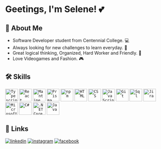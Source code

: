 # Geetings, I'm Selene! 💕

## 🌹 About Me
- Software Developer student from Centennial College. 💻 
- Always looking for new challenges to learn everyday. 🧩
- Great logical thinking, Organized, Hard Worker and Friendly. 💌
- Love Videogames and Fashion. 🎮

## 🛠 Skills
<div>
	<code><img width="40" src="https://github.com/user-attachments/assets/4b750b0d-2270-40e7-83d4-fa843205d0b3" alt="Typescript" title="Typescript"/></code>
	<code><img width="40" src="https://user-images.githubusercontent.com/25181517/183897015-94a058a6-b86e-4e42-a37f-bf92061753e5.png" alt="React" title="React"/></code>
	<code><img width="40" src="https://github.com/user-attachments/assets/3eb2d34a-b167-48ac-a4b2-6e46cc1fc258" alt="Mantine" title="Mantine"/></code>
	<code><img width="40" src="https://github.com/user-attachments/assets/db05faf8-932a-4e31-9e66-a069ad2e713e" alt="Prisma" title="Prisma"/></code>
	<code><img width="40" src="https://github.com/user-attachments/assets/a1d5fdb3-0f9a-4619-b5ef-feaf9f09a258" alt="npm" title="npm"/></code>
	<code><img width="40" src="https://user-images.githubusercontent.com/25181517/192158954-f88b5814-d510-4564-b285-dff7d6400dad.png" alt="HTML" title="HTML"/></code>
	<code><img width="40" src="https://user-images.githubusercontent.com/25181517/183898674-75a4a1b1-f960-4ea9-abcb-637170a00a75.png" alt="CSS" title="CSS"/></code>
	<code><img width="40" src="https://user-images.githubusercontent.com/25181517/117447155-6a868a00-af3d-11eb-9cfe-245df15c9f3f.png" alt="JavaScript" title="JavaScript"/></code>
	<code><img width="40" src="https://user-images.githubusercontent.com/25181517/192108372-f71d70ac-7ae6-4c0d-8395-51d8870c2ef0.png" alt="Git" title="Git"/></code>
	<code><img width="40" src="https://github.com/user-attachments/assets/1094387e-7b7a-47e9-8756-251a469dfe8e" alt="Sql" title="Sql"/></code>
	<code><img width="40" src="https://github.com/user-attachments/assets/f7816761-4a47-45e7-9bed-17bcea511230" alt="Jira" title="Jira"/></code>
	<code><img width="40" src="https://user-images.githubusercontent.com/25181517/183911544-95ad6ba7-09bf-4040-ac44-0adafedb9616.png" alt="Microsoft Azure" title="Microsoft Azure"/></code>
	<code><img width="40" src="https://user-images.githubusercontent.com/25181517/121405384-444d7300-c95d-11eb-959f-913020d3bf90.png" alt="C#" title="C#"/></code>
	<code><img width="40" src="https://user-images.githubusercontent.com/25181517/121405754-b4f48f80-c95d-11eb-8893-fc325bde617f.png" alt=".NET Core" title=".NET Core"/></code>
	<code><img width="40" src="https://user-images.githubusercontent.com/25181517/117201156-9a724800-adec-11eb-9a9d-3cd0f67da4bc.png" alt="Java" title="Java"/></code>

</div>

## 🔗 Links
[![linkedin](https://img.shields.io/badge/linkedin-0A66C2?style=for-the-badge&logo=linkedin&logoColor=white&logoWidth=20)](https://www.linkedin.com/in/selene-munoz-143a02252/)
[![instagram](https://img.shields.io/badge/instagram-1DA1F2?style=for-the-badge&logo=instagram&logoColor=white&color=ff69b4&logoWidth=20)](https://instagram.com/selene_mgr/)
[![facebook](https://img.shields.io/badge/Facebook-1DA1F2?style=for-the-badge&logo=facebook&logoColor=white&logoWidth=20)](https://facebook.com/selene.mgr/)
